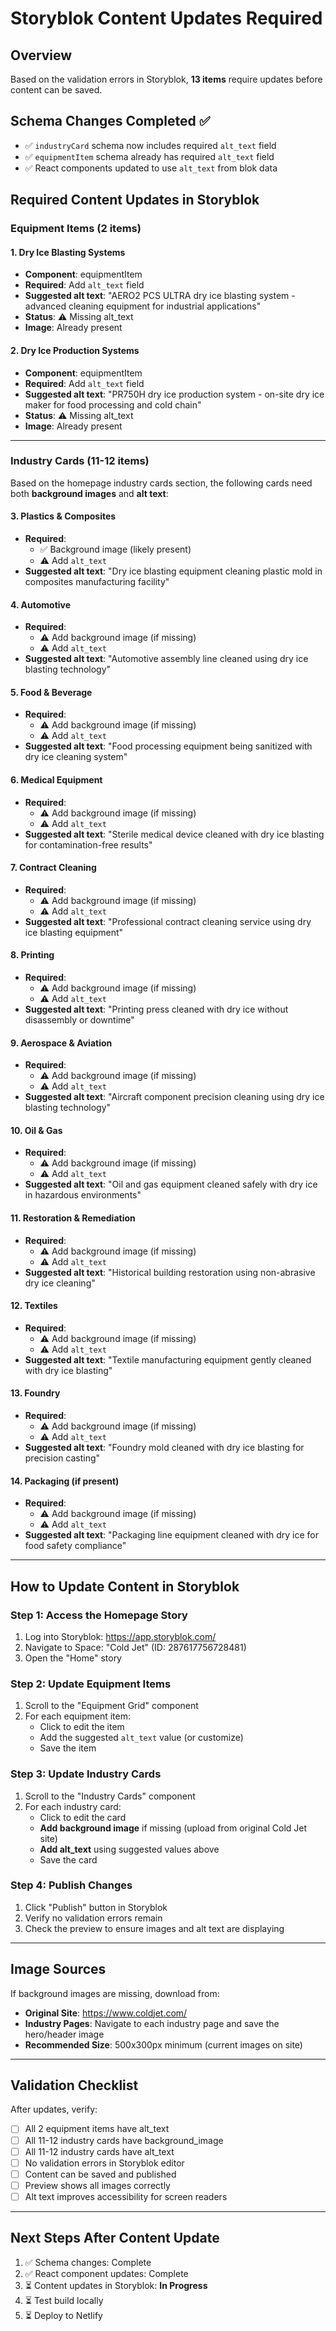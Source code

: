 # Storyblok Content Updates Required

## Overview
Based on the validation errors in Storyblok, **13 items** require updates before content can be saved.

## Schema Changes Completed ✅
- ✅ `industryCard` schema now includes required `alt_text` field
- ✅ `equipmentItem` schema already has required `alt_text` field
- ✅ React components updated to use `alt_text` from blok data

## Required Content Updates in Storyblok

### Equipment Items (2 items)

#### 1. Dry Ice Blasting Systems
- **Component**: equipmentItem
- **Required**: Add `alt_text` field
- **Suggested alt text**: "AERO2 PCS ULTRA dry ice blasting system - advanced cleaning equipment for industrial applications"
- **Status**: ⚠️ Missing alt_text
- **Image**: Already present

#### 2. Dry Ice Production Systems
- **Component**: equipmentItem
- **Required**: Add `alt_text` field
- **Suggested alt text**: "PR750H dry ice production system - on-site dry ice maker for food processing and cold chain"
- **Status**: ⚠️ Missing alt_text
- **Image**: Already present

---

### Industry Cards (11-12 items)

Based on the homepage industry cards section, the following cards need both **background images** and **alt text**:

#### 3. Plastics & Composites
- **Required**: 
  - ✅ Background image (likely present)
  - ⚠️ Add `alt_text`
- **Suggested alt text**: "Dry ice blasting equipment cleaning plastic mold in composites manufacturing facility"

#### 4. Automotive
- **Required**: 
  - ⚠️ Add background image (if missing)
  - ⚠️ Add `alt_text`
- **Suggested alt text**: "Automotive assembly line cleaned using dry ice blasting technology"

#### 5. Food & Beverage
- **Required**: 
  - ⚠️ Add background image (if missing)
  - ⚠️ Add `alt_text`
- **Suggested alt text**: "Food processing equipment being sanitized with dry ice cleaning system"

#### 6. Medical Equipment
- **Required**: 
  - ⚠️ Add background image (if missing)
  - ⚠️ Add `alt_text`
- **Suggested alt text**: "Sterile medical device cleaned with dry ice blasting for contamination-free results"

#### 7. Contract Cleaning
- **Required**: 
  - ⚠️ Add background image (if missing)
  - ⚠️ Add `alt_text`
- **Suggested alt text**: "Professional contract cleaning service using dry ice blasting equipment"

#### 8. Printing
- **Required**: 
  - ⚠️ Add background image (if missing)
  - ⚠️ Add `alt_text`
- **Suggested alt text**: "Printing press cleaned with dry ice without disassembly or downtime"

#### 9. Aerospace & Aviation
- **Required**: 
  - ⚠️ Add background image (if missing)
  - ⚠️ Add `alt_text`
- **Suggested alt text**: "Aircraft component precision cleaning using dry ice blasting technology"

#### 10. Oil & Gas
- **Required**: 
  - ⚠️ Add background image (if missing)
  - ⚠️ Add `alt_text`
- **Suggested alt text**: "Oil and gas equipment cleaned safely with dry ice in hazardous environments"

#### 11. Restoration & Remediation
- **Required**: 
  - ⚠️ Add background image (if missing)
  - ⚠️ Add `alt_text`
- **Suggested alt text**: "Historical building restoration using non-abrasive dry ice cleaning"

#### 12. Textiles
- **Required**: 
  - ⚠️ Add background image (if missing)
  - ⚠️ Add `alt_text`
- **Suggested alt text**: "Textile manufacturing equipment gently cleaned with dry ice blasting"

#### 13. Foundry
- **Required**: 
  - ⚠️ Add background image (if missing)
  - ⚠️ Add `alt_text`
- **Suggested alt text**: "Foundry mold cleaned with dry ice blasting for precision casting"

#### 14. Packaging (if present)
- **Required**: 
  - ⚠️ Add background image (if missing)
  - ⚠️ Add `alt_text`
- **Suggested alt text**: "Packaging line equipment cleaned with dry ice for food safety compliance"

---

## How to Update Content in Storyblok

### Step 1: Access the Homepage Story
1. Log into Storyblok: https://app.storyblok.com/
2. Navigate to Space: "Cold Jet" (ID: 287617756728481)
3. Open the "Home" story

### Step 2: Update Equipment Items
1. Scroll to the "Equipment Grid" component
2. For each equipment item:
   - Click to edit the item
   - Add the suggested `alt_text` value (or customize)
   - Save the item

### Step 3: Update Industry Cards
1. Scroll to the "Industry Cards" component
2. For each industry card:
   - Click to edit the card
   - **Add background image** if missing (upload from original Cold Jet site)
   - **Add alt_text** using suggested values above
   - Save the card

### Step 4: Publish Changes
1. Click "Publish" button in Storyblok
2. Verify no validation errors remain
3. Check the preview to ensure images and alt text are displaying

---

## Image Sources

If background images are missing, download from:
- **Original Site**: https://www.coldjet.com/
- **Industry Pages**: Navigate to each industry page and save the hero/header image
- **Recommended Size**: 500x300px minimum (current images on site)

---

## Validation Checklist

After updates, verify:
- [ ] All 2 equipment items have alt_text
- [ ] All 11-12 industry cards have background_image
- [ ] All 11-12 industry cards have alt_text
- [ ] No validation errors in Storyblok editor
- [ ] Content can be saved and published
- [ ] Preview shows all images correctly
- [ ] Alt text improves accessibility for screen readers

---

## Next Steps After Content Update

1. ✅ Schema changes: Complete
2. ✅ React component updates: Complete
3. ⏳ Content updates in Storyblok: **In Progress**
4. ⏳ Test build locally
5. ⏳ Deploy to Netlify